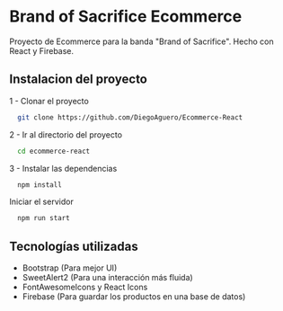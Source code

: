 
# Brand of Sacrifice Ecommerce

Proyecto de Ecommerce para la banda "Brand of Sacrifice".
Hecho con React y Firebase.

## Instalacion del proyecto

1 - Clonar el proyecto

```bash
  git clone https://github.com/DiegoAguero/Ecommerce-React
```

2 - Ir al directorio del proyecto

```bash
  cd ecommerce-react
```

3 - Instalar las dependencias

```bash
  npm install
```

Iniciar el servidor

```bash
  npm run start
```


## Tecnologías utilizadas

- Bootstrap (Para mejor UI)
- SweetAlert2 (Para una interacción más fluida)
- FontAwesomeIcons y React Icons
- Firebase (Para guardar los productos en una base de datos)
